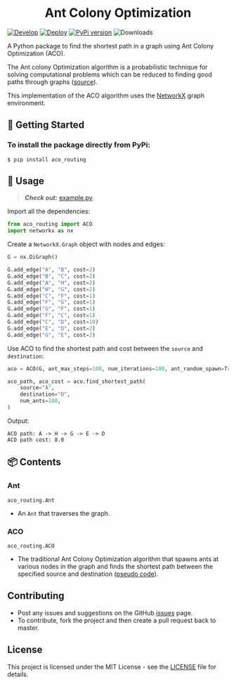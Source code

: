 <h1 align="center">Ant Colony Optimization</h1>


[![Develop](https://github.com/hasnainroopawalla/Ant-Colony-Optimization/actions/workflows/develop.yml/badge.svg)](https://github.com/hasnainroopawalla/Ant-Colony-Optimization/actions/workflows/develop.yml)
[![Deploy](https://github.com/hasnainroopawalla/Ant-Colony-Optimization/actions/workflows/deploy.yml/badge.svg)](https://github.com/hasnainroopawalla/Ant-Colony-Optimization/actions/workflows/deploy.yml)
[![PyPi version](https://img.shields.io/pypi/v/aco_routing.svg)](https://pypi.python.org/pypi/aco_routing/)
![Downloads](https://img.shields.io/pypi/dm/aco_routing.svg)
<!-- [![Python versions](https://img.shields.io/pypi/pyversions/aco_routing.svg?style=plastic)](https://img.shields.io/pypi/pyversions/aco_routing.svg?style=plastic) -->


A Python package to find the shortest path in a graph using Ant Colony Optimization (ACO).


The Ant colony Optimization algorithm is a probabilistic technique for solving computational problems which can be reduced to finding good paths through graphs ([source](https://en.wikipedia.org/wiki/Ant_colony_optimization_algorithms)).

This implementation of the ACO algorithm uses the [NetworkX](https://networkx.org/) graph environment.

## 🏁 Getting Started <a name = "getting_started"></a>

### To install the package directly from PyPi:
```
$ pip install aco_routing
```

## 🎈 Usage <a name="usage"></a>
> **_Check out:_** [example.py](https://github.com/hasnainroopawalla/Ant-Colony-Optimization/blob/00cd068597ab9a69a8eb81c8a3fd984797d2eefd/example.py)

Import all the dependencies:
```python
from aco_routing import ACO
import networkx as nx
```

Create a `NetworkX.Graph` object with nodes and edges:
```python
G = nx.DiGraph()

G.add_edge("A", "B", cost=2)
G.add_edge("B", "C", cost=2)
G.add_edge("A", "H", cost=2)
G.add_edge("H", "G", cost=2)
G.add_edge("C", "F", cost=1)
G.add_edge("F", "G", cost=1)
G.add_edge("G", "F", cost=1)
G.add_edge("F", "C", cost=1)
G.add_edge("C", "D", cost=10)
G.add_edge("E", "D", cost=2)
G.add_edge("G", "E", cost=2)
```

Use ACO to find the shortest path and cost between the `source` and `destination`:
```python
aco = ACO(G, ant_max_steps=100, num_iterations=100, ant_random_spawn=True)

aco_path, aco_cost = aco.find_shortest_path(
    source="A",
    destination="D",
    num_ants=100,
)
```

Output:
```
ACO path: A -> H -> G -> E -> D
ACO path cost: 8.0
```

## 📦 Contents <a name = "contents"></a>

### Ant
`aco_routing.Ant`
- An `Ant` that traverses the graph.

### ACO
`aco_routing.ACO`
- The traditional Ant Colony Optimization algorithm that spawns ants at various nodes in the graph and finds the shortest path between the specified source and destination ([pseudo code](https://en.wikipedia.org/wiki/Ant_colony_optimization_algorithms#Algorithm_and_formula)).


## Contributing

- Post any issues and suggestions on the GitHub [issues](https://github.com/hasnainroopawalla/Ant-Colony-Optimization/issues) page.
- To contribute, fork the project and then create a pull request back to master.


## License
This project is licensed under the MIT License - see the [LICENSE](https://github.com/hasnainroopawalla/Ant-Colony-Optimization/blob/73b65a6fd14e3e5517b479cfecac1140f0ae7899/LICENSE) file for details.
